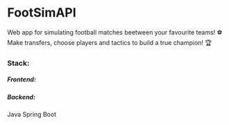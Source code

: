 # FootSimAPI
Web app for simulating football matches beetween your favourite teams! ⚽
Make transfers, choose players and tactics to build a true champion! 🏆 

### Stack:
##### Frontend:
##### Backend:
Java
Spring Boot
